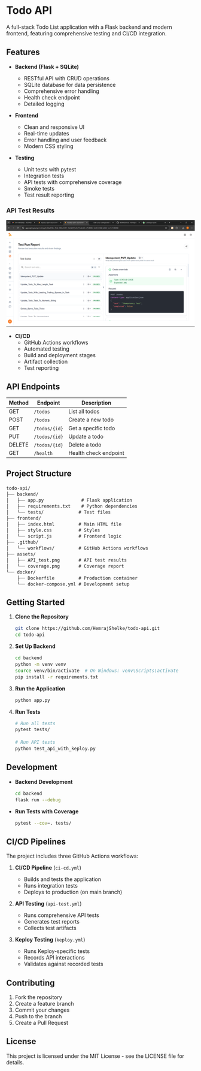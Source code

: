 ﻿# Todo API

A full-stack Todo List application with a Flask backend and modern frontend, featuring comprehensive testing and CI/CD integration.

## Features

- **Backend (Flask + SQLite)**
  - RESTful API with CRUD operations
  - SQLite database for data persistence
  - Comprehensive error handling
  - Health check endpoint
  - Detailed logging

- **Frontend**
  - Clean and responsive UI
  - Real-time updates
  - Error handling and user feedback
  - Modern CSS styling

- **Testing**
  - Unit tests with pytest
  - Integration tests
  - API tests with comprehensive coverage
  - Smoke tests
  - Test result reporting

### API Test Results
![API Test Results](assets/API_test.png)

- **CI/CD**
  - GitHub Actions workflows
  - Automated testing
  - Build and deployment stages
  - Artifact collection
  - Test reporting

## API Endpoints

| Method | Endpoint | Description |
|--------|----------|-------------|
| GET | `/todos` | List all todos |
| POST | `/todos` | Create a new todo |
| GET | `/todos/{id}` | Get a specific todo |
| PUT | `/todos/{id}` | Update a todo |
| DELETE | `/todos/{id}` | Delete a todo |
| GET | `/health` | Health check endpoint |

## Project Structure

```
todo-api/
├── backend/
│   ├── app.py              # Flask application
│   ├── requirements.txt    # Python dependencies
│   └── tests/             # Test files
├── frontend/
│   ├── index.html         # Main HTML file
│   ├── style.css          # Styles
│   └── script.js          # Frontend logic
├── .github/
│   └── workflows/         # GitHub Actions workflows
├── assets/
│   ├── API_test.png       # API test results
│   └── coverage.png       # Coverage report
└── docker/
    ├── Dockerfile         # Production container
    └── docker-compose.yml # Development setup
```

## Getting Started

1. **Clone the Repository**
   ```bash
   git clone https://github.com/HemrajShelke/todo-api.git
   cd todo-api
   ```

2. **Set Up Backend**
   ```bash
   cd backend
   python -m venv venv
   source venv/bin/activate  # On Windows: venv\Scripts\activate
   pip install -r requirements.txt
   ```

3. **Run the Application**
   ```bash
   python app.py
   ```

4. **Run Tests**
   ```bash
   # Run all tests
   pytest tests/

   # Run API tests
   python test_api_with_keploy.py
   ```

## Development

- **Backend Development**
  ```bash
  cd backend
  flask run --debug
  ```

- **Run Tests with Coverage**
  ```bash
  pytest --cov=. tests/
  ```

## CI/CD Pipelines

The project includes three GitHub Actions workflows:

1. **CI/CD Pipeline** (`ci-cd.yml`)
   - Builds and tests the application
   - Runs integration tests
   - Deploys to production (on main branch)

2. **API Testing** (`api-test.yml`)
   - Runs comprehensive API tests
   - Generates test reports
   - Collects test artifacts

3. **Keploy Testing** (`keploy.yml`)
   - Runs Keploy-specific tests
   - Records API interactions
   - Validates against recorded tests

## Contributing

1. Fork the repository
2. Create a feature branch
3. Commit your changes
4. Push to the branch
5. Create a Pull Request

## License

This project is licensed under the MIT License - see the LICENSE file for details.
